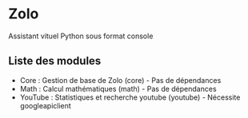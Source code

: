 # Zolo

Assistant vituel Python sous format console

## Liste des modules

- Core : Gestion de base de Zolo (core) - Pas de dépendances
- Math : Calcul mathématiques (math) - Pas de dépendances
- YouTube : Statistiques et recherche youtube (youtube) - Nécessite googleapiclient
